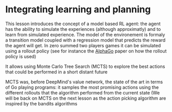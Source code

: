 # Integrating learning and planning 

This lesson introduces the concept of a model based RL agent: the agent has the ability to simulate the experiences (although approximatly) and to learn from simulated experience. The model of the environement is formaly a transition model coupled with a regression model that predicts the reward the agent will get. In zero summed two players games it can be simulated using a rollout policy (see for instance the [AlphaGo](https://vk.com/doc-44016343_437229031?dl=56ce06e325d42fbc72) paper on how the rollout policy is used)

It allows using Monte Carlo Tree Search (MCTS) to explore the best actions that could be performed in a short distant future

MCTS was, before DeepMind's value network, the state of the art in terms of Go playing programs: it samples the most promising actions using the different rollouts that the algorithm performed from the current state (We will be back on MCTS on the next lesson as the action picking algorithm are inspired by the bandits algorithms
